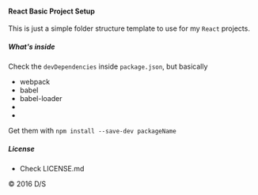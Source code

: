 #### React Basic Project Setup

This is just a simple folder structure template to use for my `React` projects.


##### What's inside

Check the `devDependencies` inside `package.json`, but basically

- webpack
- babel
- babel-loader
-
-

Get them with `npm install --save-dev packageName`

##### License

- Check LICENSE.md

&copy; 2016 D/S